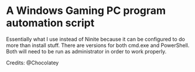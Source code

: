 # A Windows Gaming PC program automation script
Essentially what I use instead of Ninite because it can be configured to do more than install stuff. There are versions for both cmd.exe and PowerShell. Both will need to be run as administrator in order to work properly.

Credits: @Chocolatey
